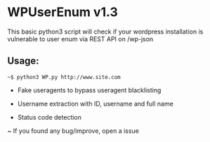 # WPUserEnum v1.3
This basic python3 script will check if your wordpress installation is vulnerable to user enum via REST API on /wp-json
## Usage:
````~$ python3 WP.py http://www.site.com````

- Fake useragents to bypass useragent blacklisting

- Username extraction with ID, username and full name

- Status code detection

~ If you found any bug/improve, open a issue
